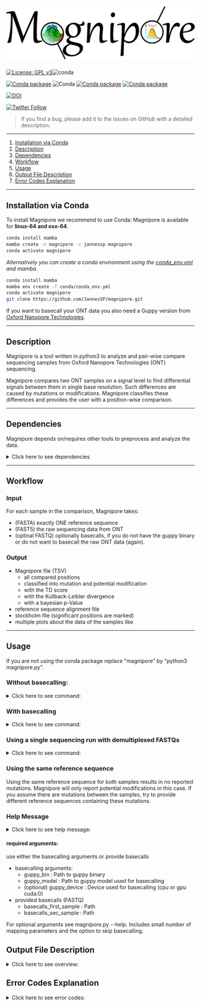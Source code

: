 # ![](figures/magnipore_logo.png)

[![License: GPL v3](https://img.shields.io/badge/License-GPL%20v3-teal.svg)](https://www.gnu.org/licenses/gpl-3.0)![conda](https://img.shields.io/badge/Uses-conda-green.svg)

[![Conda package](https://anaconda.org/jannessp/magnipore/badges/version.svg)](https://anaconda.org/jannessp/magnipore) ![Conda](https://img.shields.io/conda/dn/jannessp/magnipore)
[![Conda package](https://anaconda.org/jannessp/magnipore/badges/latest_release_date.svg)](https://anaconda.org/jannessp/magnipore) [![Conda package](https://anaconda.org/jannessp/magnipore/badges/platforms.svg)](https://anaconda.org/jannessp/magnipore)

[![DOI](https://zenodo.org/badge/545997776.svg)](https://zenodo.org/badge/latestdoi/545997776)

[![Twitter Follow](https://img.shields.io/twitter/follow/Ja_Spangenberg)](https://twitter.com/Ja_Spangenberg)


>If you find a bug, please add it to the issues on GitHub with a detailed description.
___
1.  [Installation via Conda](#installation-via-conda)
2.  [Description](#description)
3.  [Dependencies](#dependencies)
4.  [Workflow](#workflow)
5.  [Usage](#usage)
6.  [Output File Description](#output-file-description)
7.  [Error Codes Explanation](#error-codes-explanation)
___
## Installation via Conda

To install Magnipore we recommend to use Conda:
Magnipore is available for **linux-64 and osx-64**.

```bash
conda install mamba
mamba create -n magnipore -c jannessp magnipore
conda activate magnipore
```

*Alternatively you can create a conda environment using the [conda_env.yml](conda.recipe/conda_env.yml) and mamba.*
```bash
conda install mamba
mamba env create -f conda/conda_env.yml
conda activate magnipore
git clone https://github.com/JannesSP/magnipore.git
```

If you want to basecall your ONT data you also need a Guppy version from [Oxford Nanopore Technologies](https://community.nanoporetech.com).

---

## Description

Magnipore is a tool written in python3 to analyze and pair-wise compare sequencing samples from Oxford Nanopore Technologies (ONT) sequencing.

Magnipore compares two ONT samples on a signal level to find differential signals between them in single base resolution.
Such differences are caused by mutations or modifications.
Magnipore classifies these differences and provides the user with a position-wise comparison.

---

## Dependencies

Magnipore depends on/requires other tools to preprocess and analyze the data.

<details><summary>Click here to see dependencies</summary>

Conda Dependencies
- python (>=3.8,<3.11)
- h5py>=3.7
- biopython>=1.80
- mafft>=7.508
- matplotlib>=3.6.2
- numpy>=1.23
- scipy>=1.9
- minimap2>=2.24
- pandas>=1.5
- seaborn>=0.12
- psutil>=5.9
- hdf5plugin>=3.3.1
- ont_vbz_hdf_plugin>=1.0.1
- pytest>=7.1
- gzip>=1.12
- read5>=1.1.6
- f5c>=1.2
- read5>=1.2.0

</details>

---

## Workflow

### Input

For each sample in the comparison, Magnipore takes:
- (FASTA) exactly ONE reference sequence
- (FAST5) the raw sequencing data from ONT
- (optinal FASTQ) optionally basecalls, if you do not have the guppy binary or do not want to basecall the raw ONT data (again).

### Output

- Magnipore file (TSV)
  - all compared positions
  - classified into mutation and potential modification
  - with the TD score
  - with the Kullback-Leibler divergence
  - with a bayesian p-Value
- reference sequence alignment file
- stockholm file (significant positions are marked)
- multiple plots about the data of the samples like

---

## Usage

If you are not using the conda package replace "magnipore" by "python3 magnipore.py".

### Without basecalling:

<details><summary>Click here to see command:</summary>

```bash
magnipore raw_data_first_sample reference_first_sample label_first_sample raw_data_sec_sample reference_sec_sample label_sec_sample working_dir --basecalls_first_sample basecalls_first_sample --basecalls_sec_sample basecalls_sec_sample
```
</details>

### With basecalling

<details><summary>Click here to see command:</summary>

```bash
magnipore raw_data_first_sample reference_first_sample label_first_sample raw_data_sec_sample reference_sec_sample label_sec_sample working_dir --guppy_bin PATH --guppy_model PATH
```
</details>

### Using a single sequencing run with demultiplexed FASTQs

<details><summary>Click here to see command:</summary>

- basecalls_first_sample/basecalls_sec_sample containing the demultiplexed FASTQs
 - *label_first_sample.fastq* contains only those reads of the first condition
 - *label_sec_sample.fastq* contains only those reads of the second condition
- be sure that the *sequencing_summary.txt* is next to your FASTQ files, otherwise provide them using
 - -s1, --sequencing_summary_first_sample
 - -s2, --sequencing_summary_sec_sample

```bash
magnipore --basecalls_first_sample basecalls_first_sample --basecalls_sec_sample basecalls_sec_sample raw_data_first_sample reference_first_sample label_first_sample raw_data_sec_sample reference_sec_sample label_sec_sample working_dir
```
</details>

### Using the same reference sequence

Using the same reference sequence for both samples results in no reported mutations. Magnipore will only report potential modifications in this case. If you assume there are mutations between the samples, try to provide different reference sequences containing these mutations.

### Help Message

<details><summary>Click here to see help message:</summary>

```bash
usage: Magnipore [-h] [--guppy_bin GUPPY_BIN] [--guppy_model GUPPY_MODEL] [--guppy_device GUPPY_DEVICE] [-b1 FASTQ] [-b2 FASTQ] [-s1 TXT] [-s2 TXT] [-d] [-t THREADS] [-fr]
                 [-mx {map-ont,splice,ava-ont}] [-mk MINIMAP2K] [--timeit] [--rna] [-v]
                 raw_data_first_sample reference_first_sample label_first_sample raw_data_sec_sample reference_sec_sample label_sec_sample working_dir

Required tools: see github https://github.com/JannesSP/magnipore

positional arguments:
  raw_data_first_sample
                        Parent directory of FAST5 files of first sample, can also be a single SLOW5 or BLOW5 file of first sample, that contains all reads, if FASTQs are
                        provided
  reference_first_sample
                        reference FASTA file of first sample, POSITIVE (+) or FORWARD strand, ATTENTION: can only contain a single sequence
  label_first_sample    Name of the sample or pipeline run
  raw_data_sec_sample   Parent directory of FAST5 files of second sample, can also be SLOW5 or BLOW5 file of second sample, that contains all reads, if FASTQs are provided
  reference_sec_sample  reference FASTA file of second sample, POSITIVE (+) or FORWARD strand, ATTENTION: can only contain a single sequence
  label_sec_sample      Name of the sample or pipeline run
  working_dir           Path to write all output files

optional arguments:
  -h, --help            show this help message and exit
  --guppy_bin GUPPY_BIN
                        Guppy binary (default: None)
  --guppy_model GUPPY_MODEL
                        Guppy model used for basecalling (default: None)
  --guppy_device GUPPY_DEVICE
                        Use the GPU to basecall "cuda:0" to use the GPU with ID 0 (default: cuda:0)
  -b1 FASTQ, --basecalls_first_sample FASTQ
                        Path to existing basecalls of first sample. Basecalls must be in one single file. (default: None)
  -b2 FASTQ, --basecalls_sec_sample FASTQ
                        Path to existing basecalls of second sample. Basecalls must be in one single file. (default: None)
  -s1 TXT, --sequencing_summary_first_sample TXT
                        Use, when sequencing summary is not next to your FASTQ file. Path to existing sequencing summary file of second sample. (default: None)
  -s2 TXT, --sequencing_summary_sec_sample TXT
                        Use, when sequencing summary is not next to your FASTQ file. Path to existing sequencing summary file of first sample. (default: None)
  -d, --calculate_data_density
                        Will calculate data density after building the models. Will increase runtime! (default: False)
  -t THREADS, --threads THREADS
                        Number of threads to use (default: 1)
  -fr, --force_rebuild  Run commands regardless if files are already present (default: False)
  -mx {map-ont,splice,ava-ont}, --minimap2x {map-ont,splice,ava-ont}
                        -x parameter for minimap2 (default: map-ont)
  -mk MINIMAP2K, --minimap2k MINIMAP2K
                        -k parameter for minimap2 (default: 14)
  --timeit              Measure and print time used by submodules (default: False)
  -rna                  Use when data is rna (default: False)
  -r10                  Use when data is from R10.4.1 flowcell (default: False)
  -km KMER_MODEL, --kmer_model KMER_MODEL
                        custom kmer model file for f5c eventalign (default: None)
  -v, --version         show program's version number and exit
```
</details>

#### required arguments:
use either the basecalling arguments or provide basecalls
- basecalling arguments:
    - guppy_bin : Path to guppy binary
    - guppy_model : Path to guppy model used for basecalling
    - (optional) guppy_device : Device used for basecalling (cpu or gpu cuda:0)
- provided basecalls (FASTQ)
    - basecalls_first_sample : Path
    - basecalls_sec_sample : Path

For optional arguments see magnipore.py --help. Includes small number of mapping parameters and the option to skip basecalling.

## Output File Description

<details><summary>Click here to see overview:</summary>
The .magnipore file is a TSV containing the following columns.

- strand : on which strand the comparison took place
- td_score : threshold distance score for the signal comparison
- kl_divergence : kullback leibler divergence for the signal comparison
- bayesian_p : p-value for the signal comparison
- signal_type : classification into "mod" for modification and "mut" for mutation
- ref_1 : contig name of sample 1
- pos_1 : position in contig of sample 1
- base_1 : base at the position of sample 1
- motif_1 : motif around the base at the position of sample 1
- signal_mean_1 : mean of the signal distribution at the position of sample 1
- signal_std_1 : standard deviation of the signal distribution at the position of sample 1
- n_datapoints_1 : number of data points that formed the signal distribution
- contained_datapoints_1 : number of data points withtin 3 standard deviations around the mean
- n_segments_1 : number of segments from nanopolish eventalign that formed the signal distribution
- contained_segments_1 : number of segments within 3 standard deviations around the mean
- n_reads_1 : number of reads (coverage) that formed the signal distribution

same for second sample:
- ref_2, pos_2, base_2, motif_2, signal_mean_2, signal_std_2, n_datapoints_2, contained_datapoints_2, n_segments_2, contained_segments_2, n_reads_2
</details>

## Error Codes Explanation

<details><summary>Click here to see error codes:</summary>

- 11: Concatenating both reference files failed
- 12: Building mafft alignment failed
- 13: Running nanosherlock of the first sample failed
- 14: Running nanosherlock of the second sample failed
- 15: Number of provided reference sequences is not equal 1 or 2
- 16: Unknown pore type
---
Errors of first sample:
- 119: Cannot basecall .slow5/.blow5 with guppy
- 120: Could not find raw data or unknown file format
- 121: Guppy basecalling failed
- 122: minimap2 mapping failed
- 123: Samtools indexing failed
- 124: f5c index failed
- 125: f5c eventalign failed
- 126: Could not find provided fastq files
---
Errors of second sample
- 219: Cannot basecall .slow5/.blow5 with guppy
- 220: Could not find raw data or unknown file format
- 221: Guppy basecalling failed
- 222: minimap2 mapping failed
- 223: Samtools indexing failed
- 224: f5c index failed
- 225: f5c eventalign failed
- 226: Could not find provided fastq files

### If Subscript Nanosherlock is Executed Separately

The -e parameter of nanosherlock specifies the leading number of the error code. Default is 0.
- 019: Cannot basecall .slow5/.blow5 with guppy
- 020: Could not find raw data or unknown file format 
- 021: Guppy basecalling failed
- 022: minimap2 mapping failed
- 023: Samtools indexing failed
- 024: f5c index failed
- 025: f5c eventalign failed
- 026: Could not find provided fastq files
  </details>